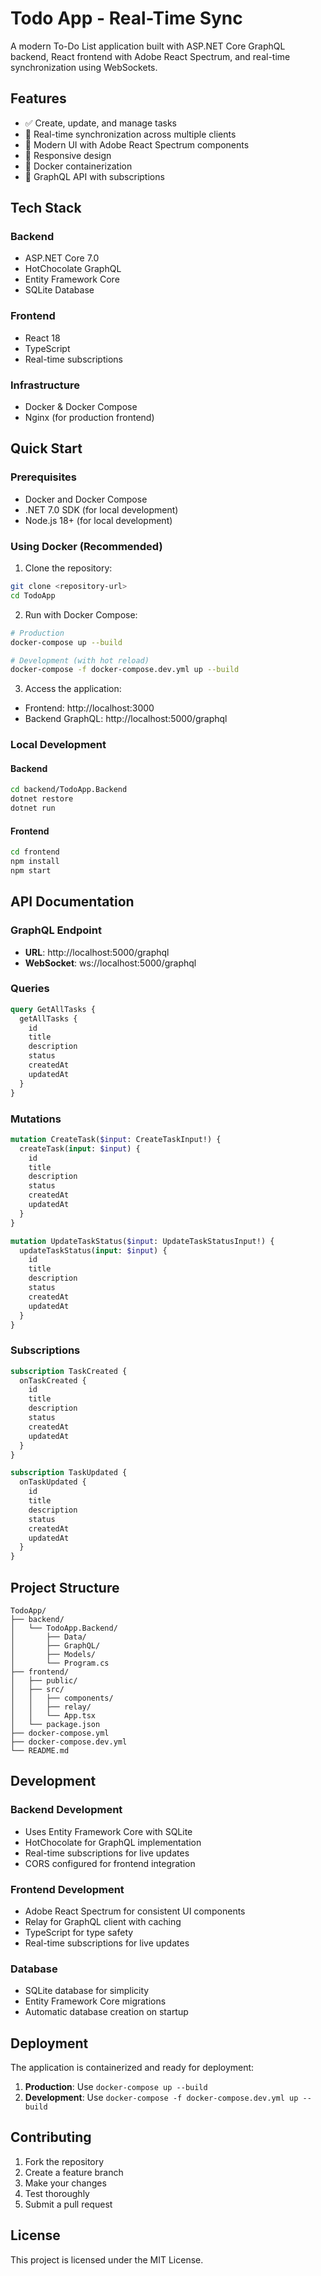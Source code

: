 # Todo App - Real-Time Sync

A modern To-Do List application built with ASP.NET Core GraphQL backend, React frontend with Adobe React Spectrum, and real-time synchronization using WebSockets.

## Features

- ✅ Create, update, and manage tasks
- 🔄 Real-time synchronization across multiple clients
- 🎨 Modern UI with Adobe React Spectrum components
- 📱 Responsive design
- 🐳 Docker containerization
- 🔧 GraphQL API with subscriptions

## Tech Stack

### Backend
- ASP.NET Core 7.0
- HotChocolate GraphQL
- Entity Framework Core
- SQLite Database

### Frontend
- React 18
- TypeScript
- Real-time subscriptions

### Infrastructure
- Docker & Docker Compose
- Nginx (for production frontend)

## Quick Start

### Prerequisites
- Docker and Docker Compose
- .NET 7.0 SDK (for local development)
- Node.js 18+ (for local development)

### Using Docker (Recommended)

1. Clone the repository:
```bash
git clone <repository-url>
cd TodoApp
```

2. Run with Docker Compose:
```bash
# Production
docker-compose up --build

# Development (with hot reload)
docker-compose -f docker-compose.dev.yml up --build
```

3. Access the application:
- Frontend: http://localhost:3000
- Backend GraphQL: http://localhost:5000/graphql

### Local Development

#### Backend
```bash
cd backend/TodoApp.Backend
dotnet restore
dotnet run
```

#### Frontend
```bash
cd frontend
npm install
npm start
```

## API Documentation

### GraphQL Endpoint
- **URL**: http://localhost:5000/graphql
- **WebSocket**: ws://localhost:5000/graphql

### Queries
```graphql
query GetAllTasks {
  getAllTasks {
    id
    title
    description
    status
    createdAt
    updatedAt
  }
}
```

### Mutations
```graphql
mutation CreateTask($input: CreateTaskInput!) {
  createTask(input: $input) {
    id
    title
    description
    status
    createdAt
    updatedAt
  }
}

mutation UpdateTaskStatus($input: UpdateTaskStatusInput!) {
  updateTaskStatus(input: $input) {
    id
    title
    description
    status
    createdAt
    updatedAt
  }
}
```

### Subscriptions
```graphql
subscription TaskCreated {
  onTaskCreated {
    id
    title
    description
    status
    createdAt
    updatedAt
  }
}

subscription TaskUpdated {
  onTaskUpdated {
    id
    title
    description
    status
    createdAt
    updatedAt
  }
}
```

## Project Structure

```
TodoApp/
├── backend/
│   └── TodoApp.Backend/
│       ├── Data/
│       ├── GraphQL/
│       ├── Models/
│       └── Program.cs
├── frontend/
│   ├── public/
│   ├── src/
│   │   ├── components/
│   │   ├── relay/
│   │   └── App.tsx
│   └── package.json
├── docker-compose.yml
├── docker-compose.dev.yml
└── README.md
```

## Development

### Backend Development
- Uses Entity Framework Core with SQLite
- HotChocolate for GraphQL implementation
- Real-time subscriptions for live updates
- CORS configured for frontend integration

### Frontend Development
- Adobe React Spectrum for consistent UI components
- Relay for GraphQL client with caching
- TypeScript for type safety
- Real-time subscriptions for live updates

### Database
- SQLite database for simplicity
- Entity Framework Core migrations
- Automatic database creation on startup

## Deployment

The application is containerized and ready for deployment:

1. **Production**: Use `docker-compose up --build`
2. **Development**: Use `docker-compose -f docker-compose.dev.yml up --build`

## Contributing

1. Fork the repository
2. Create a feature branch
3. Make your changes
4. Test thoroughly
5. Submit a pull request

## License

This project is licensed under the MIT License.

